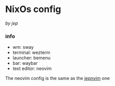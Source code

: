 # NixOs config

*by jep*

### info

- wm: sway
- terminal: wezterm
- launcher: bemenu
- bar: waybar
- text editor: neovim

The neovim config is the same as the [jepnvim](https://github.com/leo1359531/jepnvim) one
